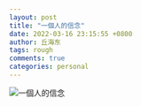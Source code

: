 ```yaml
---
layout: post
title: "一個人的信念"
date: 2022-03-16 23:15:55 +0800
author: 丘海东 
tags: rough
comments: true
categories: personal
---
```

![一個人的信念](http://r.photo.store.qq.com/psc?/V53xBhKC4JFvE03uTNAL1QWxNF4ePIde/TmEUgtj9EK6.7V8ajmQrEKpFaFnUfr5bt.i*yDY017qNMt3AboIlXTkuH021rPma0F4F7W2BV1AsOBMyzExrKvsajC.WFxiBxDPmPGlvBpk!/r)
